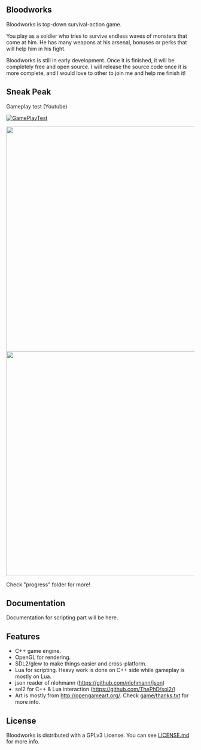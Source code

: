## Bloodworks

Bloodworks is top-down survival-action game.

You play as a soldier who tries to survive endless waves of monsters that come at him. He has many weapons at his arsenal, bonuses or perks that will help him in his fight.

Bloodworks is still in early development. Once it is finished, it will be completely free and open source. I will release the source code once it is more complete, and I would love to other to join me and help me finish it! 

## Sneak Peak

Gameplay test (Youtube)

[![GamePlayTest](https://img.youtube.com/vi/0d3cv1DFGoE/0.jpg)](https://www.youtube.com/watch?v=0d3cv1DFGoE)

<img src="https://raw.githubusercontent.com/shultays/bloodworks/master/game2.gif" width="600">

<img src="https://raw.githubusercontent.com/shultays/bloodworks/master/game.gif" width="600">

Check "progress" folder for more!

## Documentation

Documentation for scripting part will be here.

## Features

- C++ game engine. 
- OpenGL for rendering. 
- SDL2/glew to make things easier and cross-platform.
- Lua for scripting. Heavy work is done on C++ side while gameplay is mostly on Lua.
- json reader of nlohmann (https://github.com/nlohmann/json)
- sol2 for C++ & Lua interaction (https://github.com/ThePhD/sol2/)
- Art is mostly from http://opengameart.org/. Check [game/thanks.txt](https://raw.githubusercontent.com/shultays/bloodworks/master/game/thanks.txt) for more info.

## License

Bloodworks is distributed with a GPLv3 License. You can see [LICENSE.md](https://raw.githubusercontent.com/shultays/bloodworks/master/LICENCE.md) for more info.

